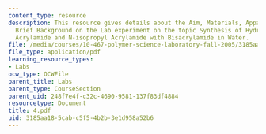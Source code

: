```yaml
---
content_type: resource
description: This resource gives details about the Aim, Materials, Apparatus and the
  Brief Background on the Lab experiment on the topic Synthesis of Hydrogels from
  Acrylamide and N-isopropyl Acrylamide with Bisacrylamide in Water.
file: /media/courses/10-467-polymer-science-laboratory-fall-2005/3185aa185cabc5f54b2b3e1d958a52b6_4.pdf
file_type: application/pdf
learning_resource_types:
- Labs
ocw_type: OCWFile
parent_title: Labs
parent_type: CourseSection
parent_uid: 248f7e4f-c32c-4690-9581-137f83df4884
resourcetype: Document
title: 4.pdf
uid: 3185aa18-5cab-c5f5-4b2b-3e1d958a52b6
---
```

